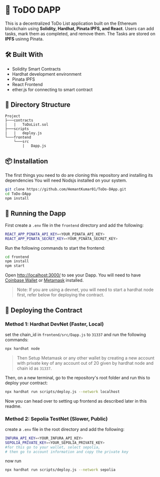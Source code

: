 # 📝 ToDO DAPP

This is a decentralized ToDo List application built on the Ethereum blockchain using **Solidity, Hardhat, Pinata IPFS, and React**. Users can add tasks, mark them as completed, and remove them. The Tasks are stored on **IPFS** usinng Pinata.

## 🛠️ Built With
- Solidity Smart Contracts
- Hardhat development environment
- Pinata IPFS
- React Frontend
- ether.js for connecting to smart contract

## 📂 Directory Structure
```
Project
├───contracts
|   |   ToDoList.sol
├───scripts
|   |   deploy.js
└───frontend
    └───src
        |   Dapp.js
```

## 📦 Installation

The first things you need to do are cloning this repository and installing its
dependencies
You will need Nodsjs installed on your system.

```sh
git clone https://github.com/HemantKumar01/ToDo-DApp.git
cd ToDo-DApp
npm install
```
## 🏃 Running the Dapp
First create a `.env` file in the `frontend` directory and add the following:
```sh
REACT_APP_PINATA_API_KEY=<YOUR_PINATA_API_KEY>
REACT_APP_PINATA_SECRET_KEY=<YOUR_PINATA_SECRET_KEY>
```

Run the following commands to start the frontend:
```sh
cd frontend
npm install
npm start
```

Open [http://localhost:3000/](http://localhost:3000/) to see your Dapp. You will
need to have [Coinbase Wallet](https://www.coinbase.com/wallet) or [Metamask](https://metamask.io) installed.
> Note: If you are using a devnet, you will need to start a hardhat node first, refer below for deploying the contract.


## 🚀 Deploying the Contract
### Method 1: Hardhat DevNet (Faster, Local)
set the chain_id in `frontend/src/Dapp.js` to `31337` and run the following commands:
```sh
npx hardhat node
```
> Then Setup Metamask or any other wallet by creating a new account with private key of any account out of 20 given by hardhat node and chain id as `31337`.

Then, on a new terminal, go to the repository's root folder and run this to
deploy your contract:

```sh
npx hardhat run scripts/deploy.js --network localhost
```

Now you can head over to setting up frontend as described later in this readme.
### Method 2: Sepolia TestNet (Slower, Public)
create a `.env` file in the root directory and add the following:
```sh
INFURA_API_KEY=<YOUR_INFURA_API_KEY>
SEPOLIA_PRIVATE_KEY=<YOUR_SEPOLIA_PRIVATE_KEY>
#for this go to your wallet, select sepolia, 
# then go to account information and copy the private key
```
now run
```sh
npx hardhat run scripts/deploy.js --network sepolia
```


